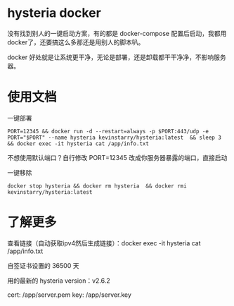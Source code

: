 # hysteria docker
没有找到别人的一键启动方案，有的都是 docker-compose 配置后启动，我都用docker了，还要搞这么多那还是用别人的脚本叭。

docker 好处就是让系统更干净，无论是部署，还是卸载都干干净净，不影响服务器。
# 使用文档
一键部署
```
PORT=12345 && docker run -d --restart=always -p $PORT:443/udp -e PORT="$PORT" --name hysteria kevinstarry/hysteria:latest  && sleep 3 && docker exec -it hysteria cat /app/info.txt
```
不想使用默认端口？自行修改 PORT=12345 改成你服务器暴露的端口，直接启动


一键移除
```
docker stop hysteria && docker rm hysteria  && docker rmi kevinstarry/hysteria:latest
```
# 了解更多
查看链接（自动获取ipv4然后生成链接）：docker exec -it hysteria cat /app/info.txt

自签证书设置的 36500 天

用的最新的 hysteria version：v2.6.2

cert: /app/server.pem
key: /app/server.key
